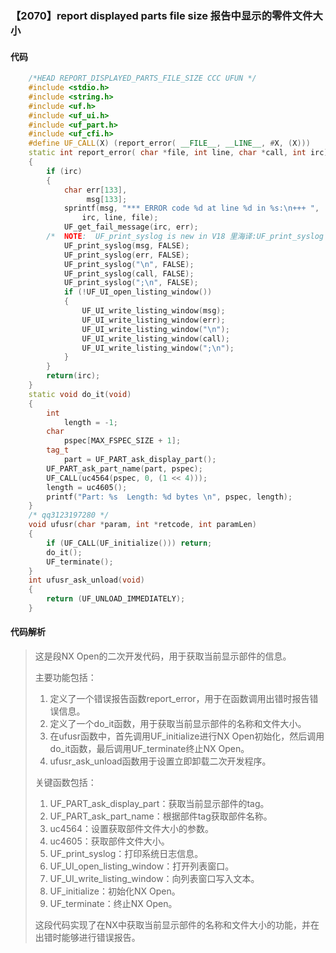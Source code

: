 ### 【2070】report displayed parts file size 报告中显示的零件文件大小

#### 代码

```cpp
    /*HEAD REPORT_DISPLAYED_PARTS_FILE_SIZE CCC UFUN */  
    #include <stdio.h>  
    #include <string.h>  
    #include <uf.h>  
    #include <uf_ui.h>  
    #include <uf_part.h>  
    #include <uf_cfi.h>  
    #define UF_CALL(X) (report_error( __FILE__, __LINE__, #X, (X)))  
    static int report_error( char *file, int line, char *call, int irc)  
    {  
        if (irc)  
        {  
            char err[133],  
                 msg[133];  
            sprintf(msg, "*** ERROR code %d at line %d in %s:\n+++ ",  
                irc, line, file);  
            UF_get_fail_message(irc, err);  
        /*  NOTE:  UF_print_syslog is new in V18 里海译:UF_print_syslog 是 V18 中的新功能，用于打印系统日志。 */  
            UF_print_syslog(msg, FALSE);  
            UF_print_syslog(err, FALSE);  
            UF_print_syslog("\n", FALSE);  
            UF_print_syslog(call, FALSE);  
            UF_print_syslog(";\n", FALSE);  
            if (!UF_UI_open_listing_window())  
            {  
                UF_UI_write_listing_window(msg);  
                UF_UI_write_listing_window(err);  
                UF_UI_write_listing_window("\n");  
                UF_UI_write_listing_window(call);  
                UF_UI_write_listing_window(";\n");  
            }  
        }  
        return(irc);  
    }  
    static void do_it(void)  
    {  
        int  
            length = -1;  
        char  
            pspec[MAX_FSPEC_SIZE + 1];  
        tag_t  
            part = UF_PART_ask_display_part();  
        UF_PART_ask_part_name(part, pspec);  
        UF_CALL(uc4564(pspec, 0, (1 << 4)));  
        length = uc4605();  
        printf("Part: %s  Length: %d bytes \n", pspec, length);  
    }  
    /* qq3123197280 */  
    void ufusr(char *param, int *retcode, int paramLen)  
    {  
        if (UF_CALL(UF_initialize())) return;  
        do_it();  
        UF_terminate();  
    }  
    int ufusr_ask_unload(void)  
    {  
        return (UF_UNLOAD_IMMEDIATELY);  
    }

```

#### 代码解析

> 这是段NX Open的二次开发代码，用于获取当前显示部件的信息。
>
> 主要功能包括：
>
> 1. 定义了一个错误报告函数report_error，用于在函数调用出错时报告错误信息。
> 2. 定义了一个do_it函数，用于获取当前显示部件的名称和文件大小。
> 3. 在ufusr函数中，首先调用UF_initialize进行NX Open初始化，然后调用do_it函数，最后调用UF_terminate终止NX Open。
> 4. ufusr_ask_unload函数用于设置立即卸载二次开发程序。
>
> 关键函数包括：
>
> 1. UF_PART_ask_display_part：获取当前显示部件的tag。
> 2. UF_PART_ask_part_name：根据部件tag获取部件名称。
> 3. uc4564：设置获取部件文件大小的参数。
> 4. uc4605：获取部件文件大小。
> 5. UF_print_syslog：打印系统日志信息。
> 6. UF_UI_open_listing_window：打开列表窗口。
> 7. UF_UI_write_listing_window：向列表窗口写入文本。
> 8. UF_initialize：初始化NX Open。
> 9. UF_terminate：终止NX Open。
>
> 这段代码实现了在NX中获取当前显示部件的名称和文件大小的功能，并在出错时能够进行错误报告。
>

